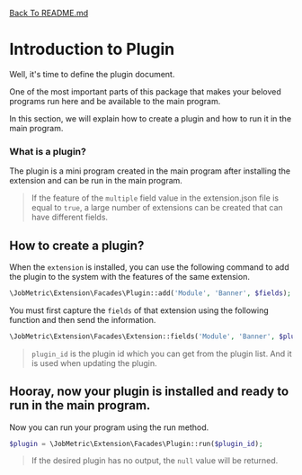 [Back To README.md](https://github.com/jobmetric/laravel-extension/blob/master/README.md)

# Introduction to Plugin

Well, it's time to define the plugin document.

One of the most important parts of this package that makes your beloved programs run here and be available to the main program.

In this section, we will explain how to create a plugin and how to run it in the main program.

### What is a plugin?

The plugin is a mini program created in the main program after installing the extension and can be run in the main program.

> If the feature of the `multiple` field value in the extension.json file is equal to `true`, a large number of extensions can be created that can have different fields.

## How to create a plugin?

When the `extension` is installed, you can use the following command to add the plugin to the system with the features of the same extension.

```php
\JobMetric\Extension\Facades\Plugin::add('Module', 'Banner', $fields);
```

You must first capture the `fields` of that extension using the following function and then send the information.

```php
\JobMetric\Extension\Facades\Extension::fields('Module', 'Banner', $plugin_id);
```

> `plugin_id` is the plugin id which you can get from the plugin list. And it is used when updating the plugin.

## Hooray, now your plugin is installed and ready to run in the main program.

Now you can run your program using the run method.

```php
$plugin = \JobMetric\Extension\Facades\Plugin::run($plugin_id);
```

> If the desired plugin has no output, the `null` value will be returned.

